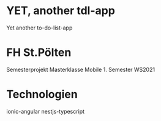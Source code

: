 # YET, another tdl-app
Yet another to-do-list-app

# FH St.Pölten
Semesterprojekt Masterklasse Mobile 1. Semester WS2021

# Technologien
ionic-angular
nestjs-typescript
